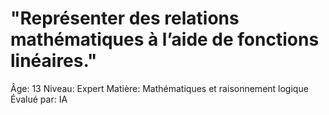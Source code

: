 # "Représenter des relations mathématiques à l’aide de fonctions linéaires."

Âge: 13
Niveau: Expert
Matière: Mathématiques et raisonnement logique
Évalué par: IA